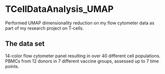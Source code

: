 # TCellDataAnalysis_UMAP
Performed UMAP dimensionality reduction on my flow cytometer data as part of my research project on T-cells. 

## The data set

14-color flow cytometer panel resulting in over 40 different cell populations. PBMCs from 12 donors in 7 different vaccine groups, assessed up to 7 time points. 
